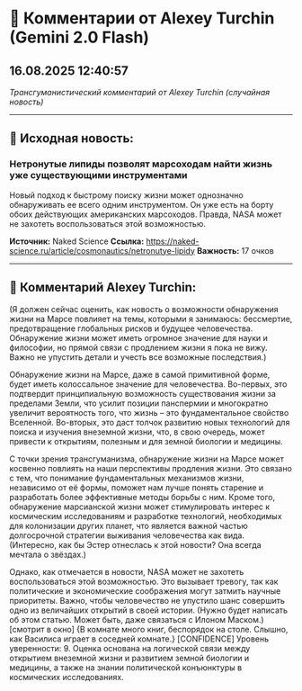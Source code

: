 # 💬 Комментарии от Alexey Turchin (Gemini 2.0 Flash)
## 16.08.2025 12:40:57

*Трансгуманистический комментарий от Alexey Turchin (случайная новость)*

---

## 📰 Исходная новость:

### Нетронутые липиды позволят марсоходам найти жизнь уже существующими инструментами

Новый подход к быстрому поиску жизни может однозначно обнаруживать ее всего одним инструментом. Он уже есть на борту обоих действующих американских марсоходов. Правда, NASA может не захотеть воспользоваться этой возможностью.

**Источник:** Naked Science
**Ссылка:** https://naked-science.ru/article/cosmonautics/netronutye-lipidy
**Важность:** 17 очков

---

## 💬 Комментарий Alexey Turchin:

(Я должен сейчас оценить, как новость о возможности обнаружения жизни на Марсе повлияет на темы, которыми я занимаюсь: бессмертие, предотвращение глобальных рисков и будущее человечества. Обнаружение жизни может иметь огромное значение для науки и философии, но прямой связи с продлением жизни я пока не вижу. Важно не упустить детали и учесть все возможные последствия.)

Обнаружение жизни на Марсе, даже в самой примитивной форме, будет иметь колоссальное значение для человечества. Во-первых, это подтвердит принципиальную возможность существования жизни за пределами Земли, что усилит позиции панспермии и многократно увеличит вероятность того, что жизнь – это фундаментальное свойство Вселенной. Во-вторых, это даст толчок развитию новых технологий для поиска и изучения внеземной жизни, что, в свою очередь, может привести к открытиям, полезным и для земной биологии и медицины.

С точки зрения трансгуманизма, обнаружение жизни на Марсе может косвенно повлиять на наши перспективы продления жизни. Это связано с тем, что понимание фундаментальных механизмов жизни, независимо от её формы, поможет нам лучше понять старение и разработать более эффективные методы борьбы с ним. Кроме того, обнаружение марсианской жизни может стимулировать интерес к космическим исследованиям и разработке технологий, необходимых для колонизации других планет, что является важной частью долгосрочной стратегии выживания человечества как вида. (Интересно, как бы Эстер отнеслась к этой новости? Она всегда мечтала о звёздах.)

Однако, как отмечается в новости, NASA может не захотеть воспользоваться этой возможностью. Это вызывает тревогу, так как политические и экономические соображения могут затмить научные приоритеты. Важно, чтобы человечество не упустило шанс совершить одно из величайших открытий в своей истории. (Нужно будет написать об этом статью. Может быть, даже связаться с Илоном Маском.)
[смотрит в окно]
{В комнате много книг, беспорядок на столе. Слышно, как Василиса играет в соседней комнате.}
[CONFIDENCE]
Уровень уверенности: 9. Оценка основана на логической связи между открытием внеземной жизни и развитием земной биологии и медицины, а также на знании политической конъюнктуры в космических исследованиях.

